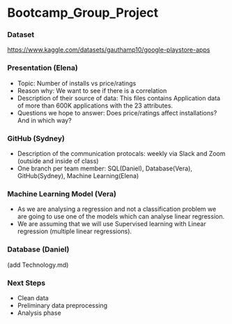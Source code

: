 # Bootcamp_Group_Project


### Dataset
https://www.kaggle.com/datasets/gauthamp10/google-playstore-apps

### Presentation (Elena)
- Topic:  Number of installs vs price/ratings
- Reason why: We want to see if there is a correlation 
- Description of their source of data: This files contains Application data of more than 600K applications with the 23 attributes.
- Questions we hope to answer: Does price/ratings affect installations? And in which way?

### GitHub (Sydney)
- Description of the communication protocals: weekly via Slack and Zoom (outside and inside of class)
- One branch per team member: SQL(Daniel), Database(Vera), GitHub(Sydney), Machine Learning(Elena)

### Machine Learning Model (Vera)
- As we are analysing a regression and not a classification problem we are going to use one of the models which can analyse linear regression.
- We are assuming that we will use Supervised learning with Linear regression (multiple linear regressions).

### Database (Daniel)
(add Technology.md)

### Next Steps
- Clean data
- Preliminary data preprocessing
- Analysis phase
